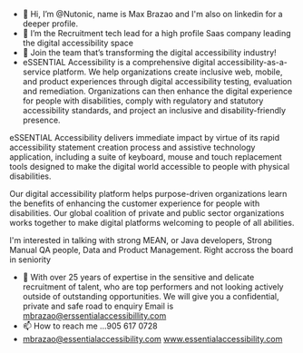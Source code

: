- 👋 Hi, I’m @Nutonic, name is Max Brazao and I'm also on linkedin for a deeper profile. 
- 👀 I’m the Recruitment tech lead for a high profile Saas company leading the digital accessibility space 
- 🌱 Join the team that’s transforming the digital accessibility industry!
- eSSENTIAL Accessibility is a comprehensive digital accessibility-as-a-service platform. We help organizations create inclusive web, mobile, and product experiences through digital accessibility testing, evaluation and remediation. Organizations can then enhance the digital experience for people with disabilities, comply with regulatory and statutory accessibility standards, and project an inclusive and disability-friendly presence.

eSSENTIAL Accessibility delivers immediate impact by virtue of its rapid accessibility statement creation process and assistive technology application, including a suite of keyboard, mouse and touch replacement tools designed to make the digital world accessible to people with physical disabilities.

Our digital accessibility platform helps purpose-driven organizations learn the benefits of enhancing the customer experience for people with disabilities. Our global coalition of private and public sector organizations works together to make digital platforms welcoming to people of all abilities.

I'm interested in talking with strong MEAN, or Java developers, Strong Manual QA people, Data and Product Management. Right accross the board in seniority
- 💞️ With over 25 years of expertise in the sensitive and delicate recruitment of talent, who are top performers and not looking actively outside of outstanding opportunities. We will give you a confidential, private and safe road to enquiry
Email is mbrazao@erssentialaccessibillity.com
- 📫 How to reach me ...905 617 0728
- mbrazao@essentialaccessibility.com
www.essentialaccessibility.com
<!---
Nutonic/Nutonic is a ✨ special ✨ repository because its `README.md` (this file) appears on your GitHub profile.
You can click the Preview link to take a look at your changes.
--->
